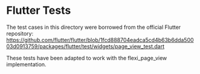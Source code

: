 # Flutter Tests

The test cases in this directory were borrowed from the official Flutter repository:
https://github.com/flutter/flutter/blob/1fcd888704eadca5cd4b63b6dda50003d0913759/packages/flutter/test/widgets/page_view_test.dart

These tests have been adapted to work with the flexi_page_view implementation.
